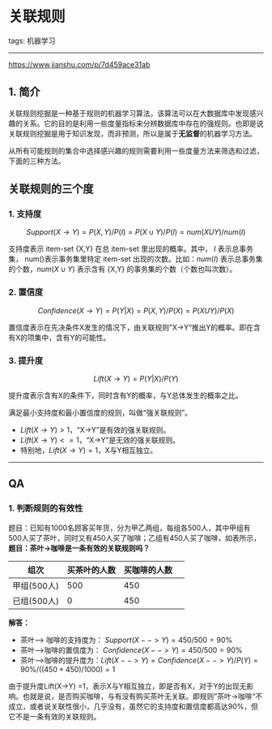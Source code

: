 # 关联规则

tags: 机器学习

---

https://www.jianshu.com/p/7d459ace31ab



## 1. 简介

关联规则挖掘是一种基于规则的机器学习算法，该算法可以在大数据库中发现感兴趣的关系。它的目的是利用一些度量指标来分辨数据库中存在的强规则。也即是说关联规则挖掘是用于知识发现，而非预测，所以是属于**无监督**的机器学习方法。

从所有可能规则的集合中选择感兴趣的规则需要利用一些度量方法来筛选和过滤，下面的三种方法。

## 关联规则的三个度

### 1. 支持度

$$
Support(X→Y) = P(X,Y) / P(I) = P(X∪Y) / P(I) = num(XUY) / num(I)
$$

支持度表示 item-set {X,Y} 在总 item-set 里出现的概率。其中， $I$ 表示总事务集， num()表示事务集里特定 item-set 出现的次数。比如：$num(I)$ 表示总事务集的个数，$num(X∪Y)$ 表示含有 {X,Y} 的事务集的个数（个数也叫次数）。

### 2. 置信度

$$
Confidence(X→Y) = P(Y|X)  = P(X,Y) / P(X) = P(XUY) / P(X)
$$

置信度表示在先决条件X发生的情况下，由关联规则”X→Y“推出Y的概率。即在含有X的项集中，含有Y的可能性。

### 3. 提升度

$$
Lift(X→Y) = P(Y|X) / P(Y)
$$

提升度表示含有X的条件下，同时含有Y的概率，与Y总体发生的概率之比。

满足最小支持度和最小置信度的规则，叫做“强关联规则”。

- $Lift(X→Y)>1$，“X→Y”是有效的强关联规则。
- $Lift(X→Y) <=1$，“X→Y”是无效的强关联规则。
- 特别地，$Lift(X→Y) =1$，X与Y相互独立。

---

## QA

### 1. 判断规则的有效性

题目：已知有1000名顾客买年货，分为甲乙两组，每组各500人，其中甲组有500人买了茶叶，同时又有450人买了咖啡；乙组有450人买了咖啡，如表所示，**题目：茶叶→咖啡是一条有效的关联规则吗？**

| 组次        | 买茶叶的人数 | 买咖啡的人数 |      |
| ----------- | ------------ | ------------ | ---- |
| 甲组(500人) | 500          | 450          |      |
| 已组(500人) | 0            | 450          |      |

**解答：**

- 茶叶--> 咖啡的支持度为： $Support(X-->Y)  = 450/500 = 90\%$
- 茶叶-->咖啡的置信度为： $Confidence(X-->Y) = 450/500 = 90\%$
- 茶叶-->咖啡的提升度为：$Lift(X-->Y) = Confidence(X-->Y) / P(Y) = 90\% / ((450+450) / 1000) = 1$

由于提升度Lift(X→Y) =1，表示X与Y相互独立，即是否有X，对于Y的出现无影响。也就是说，是否购买咖啡，与有没有购买茶叶无关联。即规则”茶叶→咖啡“不成立，或者说关联性很小，几乎没有，虽然它的支持度和置信度都高达90%，但它不是一条有效的关联规则。